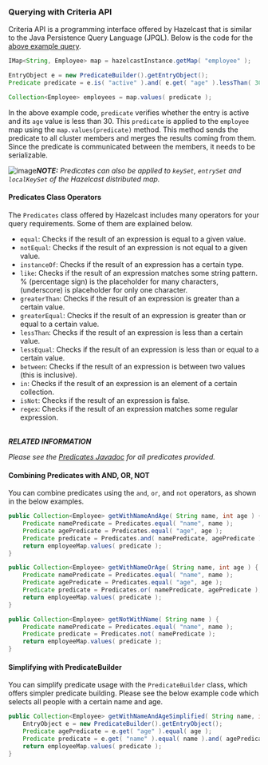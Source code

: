 


### Querying with Criteria API

Criteria API is a programming interface offered by Hazelcast that is similar to the Java Persistence Query Language (JPQL). Below is the code
for the [above example query](#employee-map-query-example).

```java
IMap<String, Employee> map = hazelcastInstance.getMap( "employee" );

EntryObject e = new PredicateBuilder().getEntryObject();
Predicate predicate = e.is( "active" ).and( e.get( "age" ).lessThan( 30 ) );

Collection<Employee> employees = map.values( predicate );
```

In the above example code, `predicate` verifies whether the entry is active and its `age` value is less than 30. This `predicate` is
applied to the `employee` map using the `map.values(predicate)` method. This method sends the predicate to all cluster members
and merges the results coming from them. Since the predicate is communicated between the members, it needs to
be serializable.

![image](images/NoteSmall.jpg)***NOTE:*** *Predicates can also be applied to `keySet`, `entrySet` and `localKeySet` of the Hazelcast distributed map.*

#### Predicates Class Operators

The `Predicates` class offered by Hazelcast includes many operators for your query requirements. Some of them are
explained below.

- `equal`: Checks if the result of an expression is equal to a given value.
- `notEqual`: Checks if the result of an expression is not equal to a given value.
- `instanceOf`: Checks if the result of an expression has a certain type.
- `like`: Checks if the result of an expression matches some string pattern. % (percentage sign) is the placeholder for many
characters,  (underscore) is placeholder for only one character.
- `greaterThan`: Checks if the result of an expression is greater than a certain value.
- `greaterEqual`: Checks if the result of an expression is greater than or equal to a certain value.
- `lessThan`: Checks if the result of an expression is less than a certain value.
- `lessEqual`: Checks if the result of an expression is less than or equal to a certain value.
- `between`: Checks if the result of an expression is between two values (this is inclusive).
- `in`: Checks if the result of an expression is an element of a certain collection.
- `isNot`: Checks if the result of an expression is false.
- `regex`: Checks if the result of an expression matches some regular expression.
<br></br>

***RELATED INFORMATION*** 

*Please see the <a href="http://docs.hazelcast.org/docs/latest/javadoc/com/hazelcast/query/Predicates.html" target="_blank">
Predicates Javadoc</a> for all predicates provided.*


#### Combining Predicates with AND, OR, NOT

You can combine predicates using the `and`, `or`, and `not` operators, as shown in the below examples.

```java
public Collection<Employee> getWithNameAndAge( String name, int age ) {
    Predicate namePredicate = Predicates.equal( "name", name );
    Predicate agePredicate = Predicates.equal( "age", age );
    Predicate predicate = Predicates.and( namePredicate, agePredicate );
    return employeeMap.values( predicate );
}
```

```java
public Collection<Employee> getWithNameOrAge( String name, int age ) {
    Predicate namePredicate = Predicates.equal( "name", name );
    Predicate agePredicate = Predicates.equal( "age", age );
    Predicate predicate = Predicates.or( namePredicate, agePredicate );
    return employeeMap.values( predicate );
}
```

```java
public Collection<Employee> getNotWithName( String name ) {
    Predicate namePredicate = Predicates.equal( "name", name );
    Predicate predicate = Predicates.not( namePredicate );
    return employeeMap.values( predicate );
}
```


#### Simplifying with PredicateBuilder

You can simplify predicate usage with the `PredicateBuilder` class, which offers simpler predicate building. Please see the
below example code which selects all people with a certain name and age.

```java
public Collection<Employee> getWithNameAndAgeSimplified( String name, int age ) {
    EntryObject e = new PredicateBuilder().getEntryObject();
    Predicate agePredicate = e.get( "age" ).equal( age );
    Predicate predicate = e.get( "name" ).equal( name ).and( agePredicate );
    return employeeMap.values( predicate );
}
```


